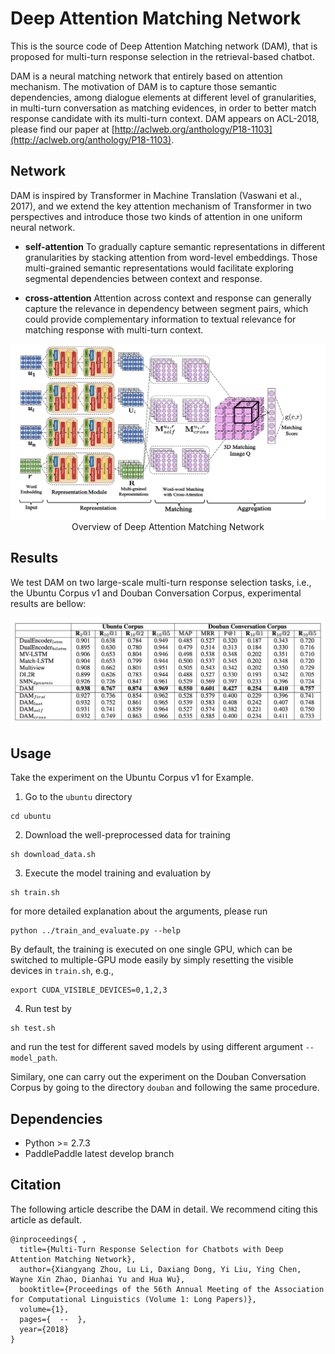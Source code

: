# __Deep Attention Matching Network__

This is the source code of Deep Attention Matching network (DAM), that is proposed for multi-turn response selection in the retrieval-based chatbot.

DAM is a neural matching network that entirely based on attention mechanism. The motivation of DAM is to capture those semantic dependencies, among dialogue elements at different level of granularities, in multi-turn conversation as matching evidences, in order to better match response candidate with its multi-turn context. DAM appears on ACL-2018, please find our paper at [http://aclweb.org/anthology/P18-1103](http://aclweb.org/anthology/P18-1103).

## __Network__

DAM is inspired by Transformer in Machine Translation (Vaswani et al., 2017), and we extend the key attention mechanism of Transformer in two perspectives and introduce those two kinds of attention in one uniform neural network.

- **self-attention** To gradually capture semantic representations in different granularities by stacking attention from word-level embeddings. Those multi-grained semantic representations would facilitate exploring segmental dependencies between context and response.

- **cross-attention** Attention across context and response can generally capture the relevance in dependency between segment pairs, which could provide complementary information to textual relevance for matching response with multi-turn context.

<p align="center">
<img src="images/Figure1.png"/> <br />
Overview of Deep Attention Matching Network
</p>

## __Results__

We test DAM on two large-scale multi-turn response selection tasks, i.e., the Ubuntu Corpus v1 and Douban Conversation Corpus, experimental results are bellow:

<p align="center">
<img src="images/Figure2.png"/> <br />
</p>

## __Usage__

Take the experiment on the Ubuntu Corpus v1 for Example.

1) Go to the `ubuntu` directory

```
cd ubuntu
```
2) Download the well-preprocessed data for training  

```
sh download_data.sh
```
3) Execute the model training and evaluation by

```
sh train.sh
```
for more detailed explanation about the arguments, please run

```
python ../train_and_evaluate.py --help
```

By default, the training is executed on one single GPU, which can be switched to multiple-GPU mode easily by simply resetting the visible devices in `train.sh`, e.g.,

```
export CUDA_VISIBLE_DEVICES=0,1,2,3
```

4) Run test by

```
sh test.sh
```
and run the test for different saved models by using different argument `--model_path`.

Similary, one can carry out the experiment on the Douban Conversation Corpus by going to the directory `douban` and following the same procedure.

## __Dependencies__

- Python >= 2.7.3
- PaddlePaddle latest develop branch

## __Citation__

The following article describe the DAM in detail. We recommend citing this article as default.

```
@inproceedings{ ,
  title={Multi-Turn Response Selection for Chatbots with Deep Attention Matching Network},
  author={Xiangyang Zhou, Lu Li, Daxiang Dong, Yi Liu, Ying Chen, Wayne Xin Zhao, Dianhai Yu and Hua Wu},
  booktitle={Proceedings of the 56th Annual Meeting of the Association for Computational Linguistics (Volume 1: Long Papers)},
  volume={1},
  pages={  --  },
  year={2018}
}
```
